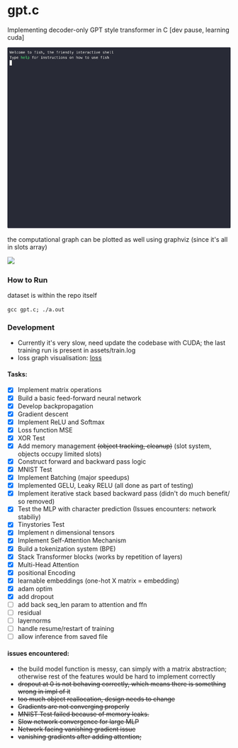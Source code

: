 # gpt.c

Implementing decoder-only GPT style transformer in C [dev pause, learning cuda]

![demo](assets/demo.gif)

the computational graph can be plotted as well using graphviz (since it's all in slots array)

<img src="assets/graphviz.svg" />

### How to Run

dataset is within the repo itself

`gcc gpt.c; ./a.out`

### Development

- Currently it's very slow, need update the codebase with CUDA; the last training run is present in assets/train.log
- loss graph visualisation: [loss](https://x.com/attentionmech/status/1884564917304357127)

#### Tasks:

- [X] Implement matrix operations
- [X] Build a basic feed-forward neural network  
- [X] Develop backpropagation 
- [X] Gradient descent
- [X] Implement ReLU and Softmax
- [X] Loss function MSE
- [X] XOR Test
- [X] Add memory management ~~(object tracking, cleanup)~~ (slot system, objects occupy limited slots)
- [X] Construct forward and backward pass logic
- [X] MNIST Test
- [X] Implement Batching (major speedups)
- [X] Implemented GELU, Leaky RELU (all done as part of testing)
- [X] Implement iterative stack based backward pass (didn't do much benefit/ so removed)
- [X] Test the MLP with character prediction (Issues encounters: network stabiliy)
- [X] Tinystories Test
- [X] Implement n dimensional tensors
- [X] Implement Self-Attention Mechanism
- [X] Build a tokenization system (BPE)
- [X] Stack Transformer blocks (works by repetition of layers)
- [X] Multi-Head Attention
- [X] positional Encoding  
- [X] learnable embeddings (one-hot X matrix = embedding)
- [X] adam optim
- [X] add dropout
- [ ] add back seq_len param to attention and ffn
- [ ] residual
- [ ] layernorms
- [ ] handle resume/restart of training
- [ ] allow inference from saved file

#### issues encountered:

- the build model function is messy, can simply with a matrix abstraction; otherwise rest of the features would be hard to implement correctly
- ~~dropout at 0 is not behaving correctly, which means there is something wrong in impl of it~~
- ~~too much object reallocation, design needs to change~~
- ~~Gradients are not converging properly~~
- ~~MNIST Test failed because of memory leaks.~~
- ~~Slow network convergence for large MLP~~
- ~~Network facing vanishing gradient issue~~
- ~~vanishing gradients after adding attention;~~


